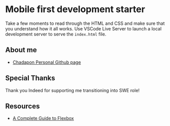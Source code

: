 # Mobile first development starter

Take a few moments to read through the HTML and CSS and make sure that you understand how it all works. Use VSCode Live Server to launch a local development server to serve the `index.html` file.

## About me
* [Chadapon Personal Github page](https://github.com/chadaponthinkful)

## Special Thanks
Thank you Indeed for supporting me transitioning into SWE role!

## Resources
* [A Complete Guide to Flexbox](https://css-tricks.com/snippets/css/a-guide-to-flexbox/)

